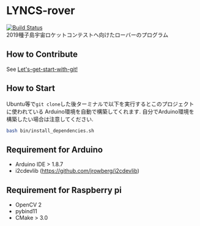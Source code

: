 # LYNCS-rover

[![Build Status](https://travis-ci.com/LYNCS-Keio/LYNCS-rover.svg?branch=develop)](https://travis-ci.com/LYNCS-Keio/LYNCS-rover)  
2019種子島宇宙ロケットコンテストヘ向けたローバーのプログラム

## How to Contribute

See [Let's-get-start-with-git!](https://github.com/LYNCS-Keio/LYNCS-rover/wiki/Let's-get-start-with-git!)

## How to Start

Ubuntu等で`git clone`した後ターミナルで以下を実行するとこのプロジェクトに使われている
Arduino環境を自動で構築してくれます. 自分でArduino環境を構築したい場合は注意してください. 

```sh
bash bin/install_dependencies.sh
```

## Requirement for Arduino

- Arduino IDE > 1.8.7
- i2cdevlib (https://github.com/jrowberg/i2cdevlib)

## Requirement for Raspberry pi

- OpenCV 2
- pybind11
- CMake > 3.0

